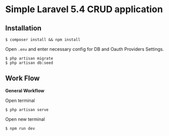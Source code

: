 
# Simple Laravel 5.4 CRUD application
## Installation
```
$ composer install && npm install
```

Open ```.env``` and enter necessary config for DB and Oauth Providers Settings.

```
$ php artisan migrate
$ php artisan db:seed
```

## Work Flow

**General Workflow**

Open terminal
```
$ php artisan serve
```
Open new terminal
```
$ npm run dev
```

